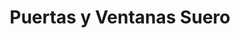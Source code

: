 ---
title: "Puertas y Ventanas Suero"
url: /santo-domingo/puertas-y-ventanas-suero/
shop: general
---
